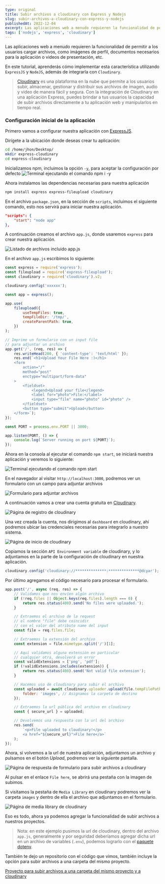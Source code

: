 ```yaml
---
type: original
title: Subir archivos a cloudinary con Express y Nodejs
slug: subir-archivos-a-cloudinary-con-express-y-nodejs
publishedAt: 2022-12-04
excerpt: Las aplicaciones web a menudo requieren la funcionalidad de permitir a los usuarios cargar archivos, como imágenes de perfil, documentos necesarios para la aplicación o videos de presentación, etc.
tags: ['nodejs', 'express', 'cloudinary']
---
```


Las aplicaciones web a menudo requieren la funcionalidad de permitir a los usuarios cargar archivos, como imágenes de perfil, documentos necesarios para la aplicación o videos de presentación, etc.

En este tutorial, aprenderás cómo implementar esta característica utilizando `ExpressJS` y `NodeJS`, además de integrarla con `Cloudinary`.

> <a href="https://cloudinary.com/" target="_blank">Cloudinary</a> es una plataforma en la nube que permite a los usuarios subir, almacenar, gestionar y distribuir sus archivos de imagen, audio y video de manera fácil y segura. Con la integración de Cloudinary en una aplicación Express, puedes brindar a tus usuarios la capacidad de subir archivos directamente a tu aplicación web y manipularlos en tiempo real.

### Configuración inicial de la aplicación

Primero vamos a configurar nuestra aplicación con <a href="https://expressjs.com/" target="_blank">ExpressJS</a>.

Dirígete a la ubicación donde deseas crear tu aplicación:

```bash
cd /home/jhon/Desktop/
mkdir express-cloudinary
cd express-cloudinary
```

Inicializamos npm, incluimos la opción `-y`, para aceptar la configuración por defecto
![Terminal ejecutando el comando npm i -y](/images/express-cloudinary/npm-init.png)

Ahora instalamos las dependencias necesarias para nuestra aplicación

```bash
npm install express express-fileupload cloudinary
```

En el archivo `package.json`, en la sección de `scripts`, incluimos el siguiente comando, esto nos servirá para iniciar nuestra aplicación.

```json
"scripts": {
    "start": "node app"
},
```

A continuación creamos el archivo `app.js`, donde usaremos `express` para crear nuestra aplicación.

![Listado de archivos incluido app.js](/images/express-cloudinary/app-js.png)

En el archivo `app.js` escribimos lo siguiente:

```js
const express = require('express');
const fileupload = require('express-fileupload');
const cloudinary = require('cloudinary').v2;

cloudinary.config('xxxxxx');

const app = express();

app.use(
    fileupload({
        useTempFiles: true,
        tempFileDir: '/tmp/',
        createParentPath: true,
    })
);

// Imprime un formulario con un input file
// para adjuntar un archivo
app.get('/', (req, res) => {
    res.writeHead(200, { 'content-type': 'text/html' });
    res.end(`<h1>Upload Your File Here :)</h1>
    <form
        action="/"
        method="post"
        enctype="multipart/form-data"
    >
        <fieldset>
            <legend>Upload your file</legend>
            <label for="photo">File:</label>
            <input type="file" name="photo" id="photo" />
        </fieldset>
        <button type="submit">Upload</button>
    </form>`);
});

const PORT = process.env.PORT || 3000;

app.listen(PORT, () => {
    console.log(`Server running on port ${PORT}`);
});
```

Ahora en la consola al ejecutar el comando `npm start`, se iniciará nuestra aplicación y veremos lo siguiente:

![Terminal ejecutando el comando npm start](/images/express-cloudinary/npm-start.png)

En el navegador al visitar `http://localhost:3000`, podremos ver un formulario con un campo para adjuntar archivos

![Formulario para adjuntar archivos](/images/express-cloudinary/localhost.png)

A continuación vamos a crear una cuenta gratuita en <a href="https://cloudinary.com/" target="_blank">Cloudinary</a>.

![Página de registro de cloudinary](/images/express-cloudinary/cloudinary-register.png)

Una vez creada la cuenta, nos dirigimos al `dashboard` en cloudinary, ahí podremos ubicar las credenciales necesarias para integrarlo a nuestro sistema.

![Página de inicio de cloudinary](/images/express-cloudinary/cloudinary-dashboard.png)

Copiamos la sección `API Environment variable` de cloudinary, y lo adjuntamos en la parte de la configuración de cloudinary en nuestra aplicación.

```js
cloudinary.config('cloudinary://**************:**************@dcyar');
```

Por último agregamos el código necesario para procesar el formulario.

```js
app.post('/', async (req, res) => {
    // Validamos que nos envíen algún archivo
    if (!req.files || Object.keys(req.files).length === 0) {
        return res.status(400).send('No files were uploaded.');
    }

    // Extraemos el archivo de la request
    // el nombre "file" debe coincidir
    // con el valor del atributo name del input
    const file = req.files.file;

    // Extraemos la extensión del archivo
    const extension = file.mimetype.split('/')[1];

    // Aquí validamos alguna extensión en particular
    // cualquier otra, devolverá un error
    const validExtensions = ['png', 'pdf'];
    if (!validExtensions.includes(extension)) {
        return res.status(400).send('Not valid file extension');
    }

    // Hacemos uso de cloudinary para subir el archivo
    const uploaded = await cloudinary.uploader.upload(file.tempFilePath, {
        folder: 'images', // Asignamos la carpeta de destino
    });

    // Extraemos la url pública del archivo en cloudinary
    const { secure_url } = uploaded;

    // Devolvemos una respuesta con la url del archivo
    res.send(
        `<p>File uploaded to cloudinary!</p>
        <a href="${secure_url}">File here</a>`
    );
});
```

Ahora, si volvemos a la url de nuestra aplicación, adjuntamos un archivo y pulsamos en el botón _Upload_, podremos ver la siguiente pantalla.

![Página de respuesta de formulario para subir archivos a cloudinary](/images/express-cloudinary/form-response.png)

Al pulsar en el enlace `File here`, se abrirá una pestaña con la imagen de subimos.

Si visitamos la pestaña de `Media Library` en cloudinary podremos ver la carpeta `images` y dentro de ella el archivo que adjuntamos en el formulario.

![Página de media library de cloudinary](/images/express-cloudinary/cloudinary-ml.png)

Eso es todo, ahora ya podemos agregar la funcionalidad de subir archivos a nuestros proyectos.

> Nota: en este ejemplo pusimos la url de cloudinary, dentro del archivo `app.js`, generalmente y por seguridad deberíamos agregar dicha url en un archivo de variables (`.env`), podemos lograrlo con el <a href="https://www.npmjs.com/package/dotenv" target="_blank">paquete dotenv</a>.

También te dejo un repositorio con el código que vimos, también incluye la opción para subir archivos a una carpeta del mismo proyecto.

<a href="https://github.com/dcyar-learning/node-file-upload">Proyecto para subir archivos a una carpeta del mismo proyecto y a cloudinary</a>
